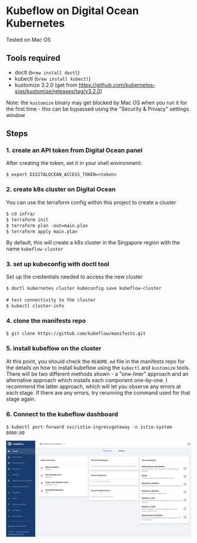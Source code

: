 # Kubeflow on Digital Ocean Kubernetes

Tested on Mac OS

## Tools required
- doctl (`brew install doctl`)
- kubectl (`brew install kubectl`)
- kustomize 3.2.0 (get from https://github.com/kubernetes-sigs/kustomize/releases/tag/v3.2.0)

Note: the `kustomize` binary may get blocked by Mac OS when you run it for the first time - this can be bypassed using the "Security & Privacy" settings window

## Steps
### 1. create an API token from Digital Ocean panel
After creating the token, set it in your shell environment:

```
$ export DIGITALOCEAN_ACCESS_TOKEN=<token>
```

### 2. create k8s cluster on Digital Ocean
You can use the terraform config within this project to create a cluster

```
$ cd infra/
$ terraform init
$ terraform plan -out=main.plan
$ terraform apply main.plan
```

By default, this will create a k8s cluster in the Singapore region with the name `kubeflow-cluster`

### 3. set up kubeconfig with doctl tool
Set up the credentials needed to access the new cluster

```
$ doctl kubernetes cluster kubeconfig save kubeflow-cluster

# test connectivity to the cluster
$ kubectl cluster-info
```

### 4. clone the manifests repo
```
$ git clone https://github.com/kubeflow/manifests.git
```

### 5. install kubeflow on the cluster
At this point, you should check the `README.md` file in the manifests repo for
the details on how to install kubeflow using the `kubectl` and `kustomize`
tools. There will be two different methods shown - a "one-liner" approach and
an alternative approach which installs each component one-by-one. I recommend
the latter approach, which will let you observe any errors at each stage. If
there are any errors, try rerunning the command used for that stage again.

### 6. Connect to the kubeflow dashboard

```
$ kubectl port-forward svc/istio-ingressgateway -n istio-system 8080:80
```

![dashboard](dashboard.png)